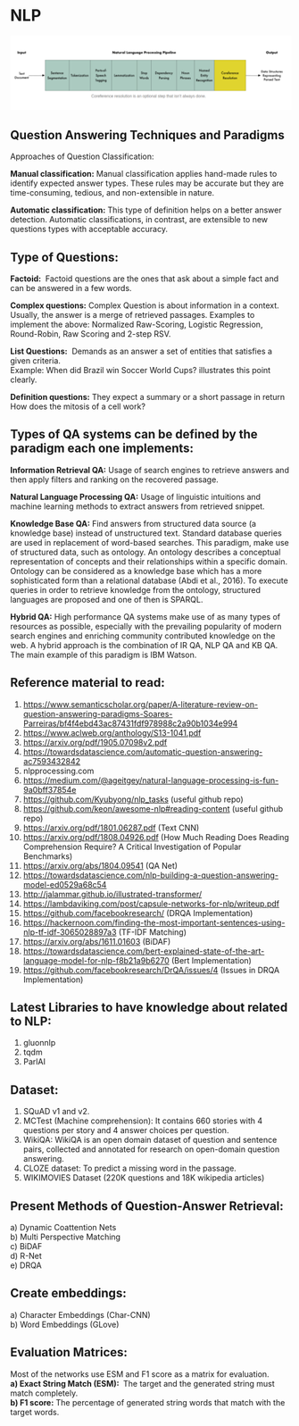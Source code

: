 # NLP  

![Screenshot](NLP.png)
## Question Answering Techniques and Paradigms  

Approaches of Question Classification:  

<b>Manual classification:</b>​ Manual classification applies hand-made rules to identify expected answer types. These rules may be accurate but they are time-consuming, tedious, and non-extensible in nature.  

<b>Automatic classification:</b>​ This type of definition helps on a better answer detection. Automatic classifications, in contrast, are extensible to new questions types with acceptable accuracy.  

## Type of Questions:  

<b>Factoid:</b> ​ Factoid questions are the ones that ask about a simple fact and can be answered in a few words.  

<b>Complex questions:</b>​ Complex Question is about information in a context. Usually, the answer is a merge of retrieved passages.
Examples to implement the above: Normalized Raw-Scoring, Logistic Regression, Round-Robin, Raw Scoring and 2-step RSV.  

<b>List Questions:</b> ​ Demands as an answer a set of entities that satisfies a given criteria.  
Example: When did Brazil win Soccer World Cups? illustrates this point clearly.  
 
<b>Definition questions:</b>​ They expect a summary or a short passage in return
How does the mitosis of a cell work?  

## Types of QA systems can be defined by the paradigm each one implements:

<b>Information Retrieval QA:</b>​ Usage of search engines to retrieve answers and then apply filters and ranking on the recovered passage.  

<b>Natural Language Processing QA:</b>​ Usage of linguistic intuitions and machine learning methods to extract answers from retrieved snippet.  

<b>Knowledge Base QA:</b>​ Find answers from structured data source (a knowledge base) instead of unstructured text. Standard database queries are used in replacement of word-based searches. This paradigm, make use of structured data, such as ontology. An ontology describes a conceptual representation of concepts and their relationships within a specific domain. Ontology can be considered as a knowledge base which has a more sophisticated form than a relational database (Abdi et al., 2016). To execute queries in order to retrieve knowledge from the ontology, structured languages are proposed and one of then is SPARQL.  

<b>Hybrid QA:</b>​ High performance QA systems make use of as many types of resources as possible, especially with the prevailing popularity of modern search engines and enriching community contributed knowledge on the web. A hybrid approach is the combination of IR QA, NLP QA and KB QA. The main example of this paradigm is IBM Watson.  


## Reference material to read:  

1. https://www.semanticscholar.org/paper/A-literature-review-on-question-answering-paradigms-Soares-Parreiras/bf4f4ebd43ac87431fdf978988c2a90b1034e994  
2. https://www.aclweb.org/anthology/S13-1041.pdf  
3. https://arxiv.org/pdf/1905.07098v2.pdf  
4. https://towardsdatascience.com/automatic-question-answering-ac7593432842  
5. nlpprocessing.com  
6. https://medium.com/@ageitgey/natural-language-processing-is-fun-9a0bff37854e  
7. https://github.com/Kyubyong/nlp_tasks (useful github repo)  
8. https://github.com/keon/awesome-nlp#reading-content (useful github repo)   
9. https://arxiv.org/pdf/1801.06287.pdf (Text CNN)  
10. https://arxiv.org/pdf/1808.04926.pdf (How Much Reading Does Reading Comprehension Require?
A Critical Investigation of Popular Benchmarks)  
11. https://arxiv.org/abs/1804.09541 (QA Net)  
12. https://towardsdatascience.com/nlp-building-a-question-answering-model-ed0529a68c54  
13. http://jalammar.github.io/illustrated-transformer/  
14. https://lambdaviking.com/post/capsule-networks-for-nlp/writeup.pdf  
15. https://github.com/facebookresearch/  (DRQA Implementation)
16. https://hackernoon.com/finding-the-most-important-sentences-using-nlp-tf-idf-3065028897a3  (TF-IDF Matching)  
17. https://arxiv.org/abs/1611.01603 (BiDAF)  
18. https://towardsdatascience.com/bert-explained-state-of-the-art-language-model-for-nlp-f8b21a9b6270  (Bert Implementation)    
19. https://github.com/facebookresearch/DrQA/issues/4 (Issues in DRQA Implementation)



## Latest Libraries to have knowledge about related to NLP:  

1. gluonnlp  
2. tqdm  
3. ParlAI  

## Dataset:  

1. SQuAD v1 and v2.  
2. MCTest (Machine comprehension): It contains 660 stories with 4 questions per story and 4 answer choices per question.  
3. WikiQA: WikiQA is an open domain dataset of question and sentence pairs, collected and annotated for research on open-domain question answering.  
4. CLOZE dataset: To predict a missing word in the passage.  
5. WIKIMOVIES Dataset (220K questions and 18K wikipedia articles)  

## Present Methods of Question-Answer Retrieval:

a) Dynamic Coattention Nets  
b) Multi Perspective Matching  
c) BiDAF  
d) R-Net  
e) DRQA  

## Create embeddings:  

a) Character Embeddings (Char-CNN)  
b) Word Embeddings (GLove)  

## Evaluation Matrices:  

Most of the networks use ESM and F1 score as a matrix for evaluation.  
<b>a) Exact String Match (ESM): </b>​ The target and the generated string must match completely.  
<b>b) F1 score:</b>​ The percentage of generated string words that match with the target words. 





